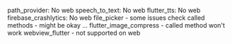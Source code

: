 path_provider: No web 
speech_to_text: No web 
flutter_tts: No web 
firebase_crashlytics: No web 
file_picker - some issues check called methods - might be okay ... 
flutter_image_compress - called method won't work 
webview_flutter - not supported on web
